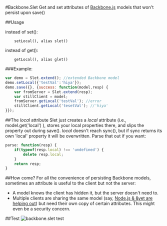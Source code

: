 #Backbone.Slet
Get and set attributes of [Backbone.js](http://documentcloud.github.com/backbone/) models that won't persist upon save()

##Usage

instead of set():
		
		setLocal(), alias slet()
	
instead of get():

		getLocal(), alias glet()

###Example:

``` javascript
var demo = Slet.extend(); //extended Backbone model
demo.setLocal({'testVal':'hiya'});
demo.save({}, {success: function(model,resp) {
	var fromServer = Slet.extend(resp);
	var stillClient = model;
	fromServer.getLocal('testVal'); //error
	stillClient.getLocal('tesetVal'); //'hiya'
}});
```

##The *local* attribute
Slet just creates a *local* attribute (i.e., model.get('local') ), stores your local properties there, and slips the property out during save(). *local* doesn't reach sync(), but if sync returns its own 'local' property it will be overwritten. Parse that out if you want:

``` javascript
parse: function(resp) {
	if(typeof(resp.local) !== 'undefined') {
		delete resp.local;
	}
	return resp;
}
```

##How come?
For all the convenience of persisting Backbone models, sometimes an attribute is useful to the client but not the server:

- A model knows the client has hidden it, but the server doesn't need to.
- Multiple clients are sharing the same model (say, [Node.js & &yet are helping out](http://andyet.net/blog/2011/feb/15/re-using-backbonejs-models-on-the-server-with-node/)) but need their own copy of certain attributes. This might even be a security concern.

##Test
![backbone.slet test](https://github.com/jrs2ea/backbone.slet/raw/master/test.png)
